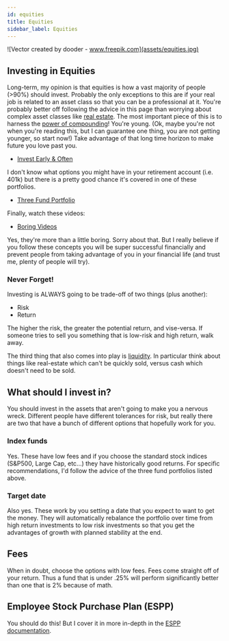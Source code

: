 ```yaml
---
id: equities
title: Equities
sidebar_label: Equities
---
```


![Vector created by dooder - www.freepik.com](assets/equities.jpg)

## Investing in Equities

Long-term, my opinion is that equities is how a vast majority of people (>90%) should invest.  Probably the only exceptions to this are if your real job is related to an asset class so that you can be a professional at it.  You're probably better off following the advice in this page than worrying about complex asset classes like [real estate](realestate.md). The most important piece of this is to harness the [power of compounding](https://www.businessinsider.com/amazing-power-of-compound-interest-2014-7)!  You're young. (Ok, maybe you're not when you're reading this, but I can guarantee one thing, you are not getting younger, so start now!)  Take advantage of that long time horizon to make future you love past you.

* [Invest Early & Often](https://www.bogleheads.org/wiki/Bogleheads%C2%AE_investment_philosophy#Invest_early_and_often)

I don't know what options you might have in your retirement account (i.e. 401k) but there is a pretty good chance it's covered in one of these portfolios.
* [Three Fund Portfolio](https://www.bogleheads.org/wiki/Three-fund_portfolio#Other_than_Vanguard.2C_Boglehead-style)

Finally, watch these videos:

* [Boring Videos](https://www.bogleheads.org/wiki/Video:Bogleheads%C2%AE_investment_philosophy)

Yes, they're more than a little boring.  Sorry about that.  But I really believe if you follow these concepts you will be super successful financially and prevent people from taking advantage of you in your financial life (and trust me, plenty of people will try).

### Never Forget!

Investing is ALWAYS going to be trade-off of two things (plus another):
* Risk
* Return

The higher the risk, the greater the potential return, and vise-versa.
If someone tries to sell you something that is low-risk and high return, walk away.

The third thing that also comes into play is [liquidity](liquidity).  In particular think about things like real-estate which can't be quickly sold, versus cash which doesn't need to be sold.

## What should I invest in?

You should invest in the assets that aren't going to make you a nervous wreck.  Different people have different tolerances for risk, but really there are two that have a bunch of different options that hopefully work for you.

### Index funds

Yes.  These have low fees and if you choose the standard stock indices (S&P500, Large Cap, etc...) they have historically good returns.  For specific recommendations, I'd follow the advice of the three fund portfolios listed above.

### Target date

Also yes.  These work by you setting a date that you expect to want to get the money.  They will automatically rebalance the portfolio over time from high return investments to low risk investments so that you get the advantages of growth with planned stability at the end.

## Fees

When in doubt, choose the options with low fees.  Fees come straight off of your return.  Thus a fund that is under .25% will perform significantly better than one that is 2% because of math.

## Employee Stock Purchase Plan (ESPP)
You should do this!  But I cover it in more in-depth in the [ESPP documentation](espp.md).
